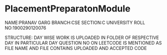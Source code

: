# PlacementPreparatonModule

NAME:PRANAV GARG
BRANCH:CSE
SECTION:C
UNIVERSITY ROLL NO:1900290120076

STRUCTURE: 
DAY WISE WORK IS UPLOADED IN FOLDER OF RESPECTIVE DAY
IN PARTICULAR DAY QUESTION NO ON LEETCODE IS MENTIONED AS FILE NAME AND FILE CONTAINS UPLOADED AND ACCEPTED CODE